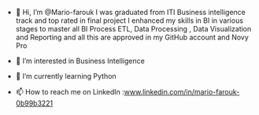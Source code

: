- 👋 Hi, I’m @Mario-farouk I was graduated from ITI Business intelligence track and top rated in final project I enhanced my  skills in BI in various stages to master all BI Process ETL, Data Processing , Data Visualization and Reporting and all this are approved in  my GitHub account and Novy Pro
- 👀 I’m interested in Business Intelligence 
- 🌱 I’m currently learning Python
  
- 📫 How to reach me  on LinkedIn :www.linkedin.com/in/mario-farouk-0b99b3221

<!---
Mario-farouk/Mario-farouk is a ✨ special ✨ repository because its `README.md` (this file) appears on your GitHub profile.
You can click the Preview link to take a look at your changes.
--->
